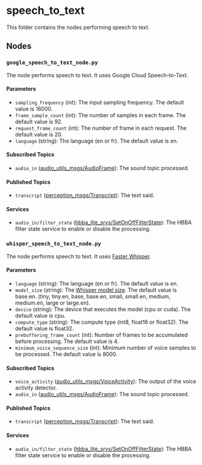 # speech_to_text
This folder contains the nodes performing speech to text.

## Nodes
### `google_speech_to_text_node.py`
The node performs speech to text. It uses Google Cloud Speech-to-Text.

#### Parameters
 - `sampling_frequency` (int): The input sampling frequency. The default value is 16000.
 - `frame_sample_count` (int): The number of samples in each frame. The default value is 92.
 - `request_frame_count` (int): The number of frame in each request. The default value is 20.
 - `language` (string): The language (en or fr). The default value is en.

#### Subscribed Topics
 - `audio_in` ([audio_utils_msgs/AudioFrame](https://github.com/introlab/audio_utils/blob/ros2/audio_utils_msgs/msg/AudioFrame.msg)): The sound topic processed.

#### Published Topics
 - `transcript` ([perception_msgs/Transcript](../perception_msgs/msg/Transcript.msg)): The text said.

#### Services
 - `audio_in/filter_state` ([hbba_lite_srvs/SetOnOffFilterState](../../utils/hbba_lite/hbba_lite_srvs/srv/SetOnOffFilterState.srv)): The HBBA filter state service to enable or disable the processing.

### `whisper_speech_to_text_node.py`
The node performs speech to text. It uses [Faster Whisper](https://github.com/guillaumekln/faster-whisper).

#### Parameters
 - `language` (string): The language (en or fr). The default value is en.
 - `model_size` (string): The [Whisper model size](https://github.com/openai/whisper#available-models-and-languages). The default value is base.en.
 (tiny, tiny.en, base, base.en, small, small.en, medium, medium.en, large or large.en).
 - `device` (string): The device that executes the model (cpu or cuda). The default value is cpu.
 - `compute_type` (string): The compute type (int8, float16 or float32). The default value is float32.
 - `prebuffering_frame_count` (int): Number of frames to be accumulated before processing. The default value is 4.
 - `minimum_voice_sequence_size` (int): Minimum number of voice samples to be processed. The default value is 8000.


#### Subscribed Topics
 - `voice_activity` ([audio_utils_msgs/VoiceActivity](https://github.com/introlab/audio_utils/blob/ros2/audio_utils_msgs/msg/VoiceActivity.msg)): The output of the voice activity detector.
 - `audio_in` ([audio_utils_msgs/AudioFrame](https://github.com/introlab/audio_utils/blob/ros2/audio_utils_msgs/msg/AudioFrame.msg)): The sound topic processed.

#### Published Topics
 - `transcript` ([perception_msgs/Transcript](../perception_msgs/msg/Transcript.msg)): The text said.

#### Services
 - `audio_in/filter_state` ([hbba_lite_srvs/SetOnOffFilterState](../../utils/hbba_lite/hbba_lite_srvs/srv/SetOnOffFilterState.srv)): The HBBA filter state service to enable or disable the processing.
